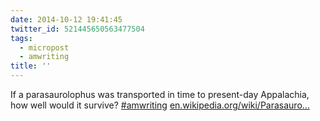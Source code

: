 ```yaml
---
date: 2014-10-12 19:41:45
twitter_id: 521445650563477504
tags:
  - micropost
  - amwriting
title: ''
---
```


If a parasaurolophus was transported in time to present-day Appalachia, how well would it survive? [#amwriting](https://twitter.com/hashtag/amwriting) [en.wikipedia.org/wiki/Parasauro…](http://en.wikipedia.org/wiki/Parasaurolophus)
